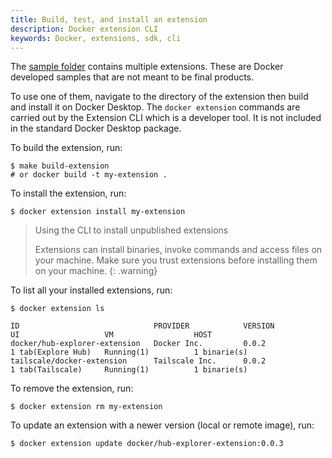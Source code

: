 ```yaml
---
title: Build, test, and install an extension
description: Docker extension CLI
keywords: Docker, extensions, sdk, cli
---
```


The [sample folder](https://github.com/docker/extensions-sdk/tree/main/samples) contains multiple extensions.
These are Docker developed samples that are not meant to be final products.

To use one of them, navigate to the directory of the extension then build and install it on Docker Desktop.
The `docker extension` commands are carried out by the Extension CLI which is a developer tool. It is not included in the standard Docker Desktop package.

To build the extension, run:

```console
$ make build-extension
# or docker build -t my-extension .
```

To install the extension, run:

```console
$ docker extension install my-extension
```

> Using the CLI to install unpublished extensions
>
> Extensions can install binaries, invoke commands and access files on your machine. Make sure you trust extensions before installing them on your machine.
> {: .warning}

To list all your installed extensions, run:

```console
$ docker extension ls

ID                              PROVIDER            VERSION             UI                   VM                  HOST
docker/hub-explorer-extension   Docker Inc.         0.0.2               1 tab(Explore Hub)   Running(1)          1 binarie(s)
tailscale/docker-extension      Tailscale Inc.      0.0.2               1 tab(Tailscale)     Running(1)          1 binarie(s)
```

To remove the extension, run:

```console
$ docker extension rm my-extension
```

To update an extension with a newer version (local or remote image), run:

```console
$ docker extension update docker/hub-explorer-extension:0.0.3
```

